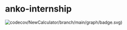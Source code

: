# anko-internship
![codecov/NewCalculator/branch/main/graph/badge.svg)](https://codecov.io/gh/Maldjorn/anko-internship/branch/main)

